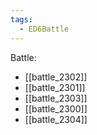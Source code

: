 ```yaml
---
tags:
  - ED6Battle
---
```

Battle:
- [[battle_2302]]
- [[battle_2301]]
- [[battle_2303]]
- [[battle_2300]]
- [[battle_2304]]
